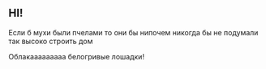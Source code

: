## HI!
Если б мухи были пчелами
то они бы нипочем
никогда бы не подумали
так высоко строить дом

Облакааааааааа
белогривые лошадки!
